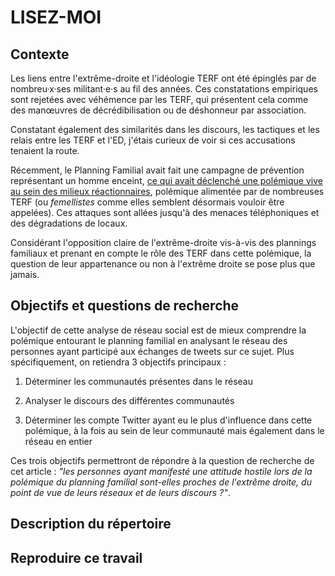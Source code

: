 # LISEZ-MOI

## Contexte

Les liens entre l'extrême-droite et l'idéologie TERF ont été épinglés par de nombreu·x·ses militant·e·s au fil des années. Ces constatations empiriques sont rejetées avec véhémence par les TERF, qui présentent cela comme des manœuvres de décrédibilisation ou de déshonneur par association.

Constatant également des similarités dans les discours, les tactiques et les relais entre les TERF et l'ED, j'étais curieux de voir si ces accusations tenaient la route.

Récemment, le Planning Familial avait fait une campagne de prévention représentant un homme enceint, [ce qui avait déclenché une polémique vive au sein des milieux réactionnaires](https://www.mediapart.fr/journal/france/240822/affiche-du-planning-familial-ce-n-est-pas-une-question-de-genre-c-est-une-question-de-droit), polémique alimentée par de nombreuses TERF (ou *femellistes* comme elles semblent désormais vouloir être appelées). Ces attaques sont allées jusqu'à des menaces téléphoniques et des dégradations de locaux.

Considérant l'opposition claire de l'extrême-droite vis-à-vis des plannings familiaux et prenant en compte le rôle des TERF dans cette polémique, la question de leur appartenance ou non à l'extrême droite se pose plus que jamais.

## Objectifs et questions de recherche

L'objectif de cette analyse de réseau social est de mieux comprendre la polémique entourant le planning familial en analysant le réseau des personnes ayant participé aux échanges de tweets sur ce sujet. Plus spécifiquement, on retiendra 3 objectifs principaux :

1.  Déterminer les communautés présentes dans le réseau

2.  Analyser le discours des différentes communautés

3.  Déterminer les compte Twitter ayant eu le plus d'influence dans cette polémique, à la fois au sein de leur communauté mais également dans le réseau en entier

Ces trois objectifs permettront de répondre à la question de recherche de cet article : *"les personnes ayant manifesté une attitude hostile lors de la polémique du planning familial sont-elles proches de l'extrême droite, du point de vue de leurs réseaux et de leurs discours ?"*.

## Description du répertoire

## Reproduire ce travail
